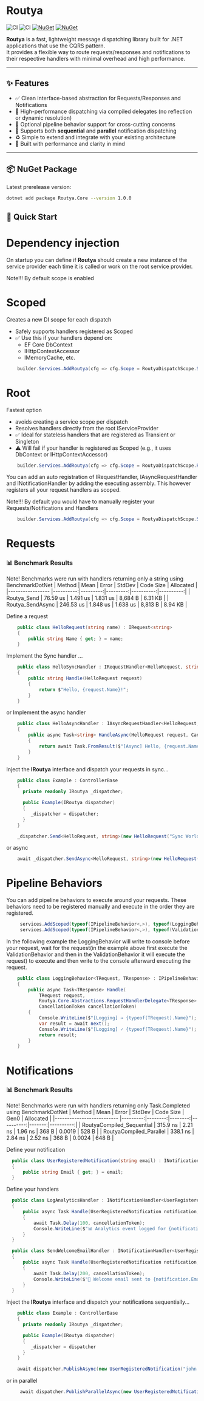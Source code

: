 # Routya
![CI](https://img.shields.io/github/actions/workflow/status/hbartosch/routya/dotnet.yml?label=CI&style=flat-square)
![CI](https://img.shields.io/github/actions/workflow/status/hbartosch/routya/build-and-test.yml?label=Tests&style=flat-square)
[![NuGet](https://img.shields.io/nuget/v/Routya.Core)](https://www.nuget.org/packages/Routya.Core)
[![NuGet](https://img.shields.io/nuget/dt/Routya.Core)](https://www.nuget.org/packages/Routya.Core)

**Routya** is a fast, lightweight message dispatching library built for .NET applications that use the CQRS pattern.  
It provides a flexible way to route requests/responses and notifications to their respective handlers with minimal overhead and high performance.

---

## ✨ Features

- ✅ Clean interface-based abstraction for Requests/Responses and Notifications
- 🚀 High-performance dispatching via compiled delegates (no reflection or dynamic resolution)
- 🧩 Optional pipeline behavior support for cross-cutting concerns
- 🔄 Supports both **sequential** and **parallel** notification dispatching
- ♻️ Simple to extend and integrate with your existing architecture
- 🧪 Built with performance and clarity in mind

---

## 📦 NuGet Package

Latest prerelease version:
```bash
dotnet add package Routya.Core --version 1.0.0
```
## 🚀 Quick Start

# Dependency injection
On startup you can define if **Routya** should create a new instance of the service provider each time it is called or work on the root service provider. 

Note!!! By default scope is enabled

# Scoped
Creates a new DI scope for each dispatch
- Safely supports handlers registered as Scoped
- ✅ Use this if your handlers depend on:
  - EF Core DbContext
  - IHttpContextAccessor
  - IMemoryCache, etc.
```C#
    builder.Services.AddRoutya(cfg => cfg.Scope = RoutyaDispatchScope.Scoped, Assembly.GetExecutingAssembly());
```

# Root
Fastest option 
- avoids creating a service scope per dispatch
- Resolves handlers directly from the root IServiceProvider
- ✅ Ideal for stateless handlers that are registered as Transient or Singleton
- ⚠️ Will fail if your handler is registered as Scoped (e.g., it uses DbContext or IHttpContextAccessor)
```C#
    builder.Services.AddRoutya(cfg => cfg.Scope = RoutyaDispatchScope.Root, Assembly.GetExecutingAssembly());
```

You can add an auto registration of IRequestHandler, IAsyncRequestHandler and INotificationHandler by adding the executing assembly. This however registers all your request handlers as scoped.

Note!!! By default you would have to manually register your Requests/Notifications and Handlers

```C#
    builder.Services.AddRoutya(cfg => cfg.Scope = RoutyaDispatchScope.Scoped, Assembly.GetExecutingAssembly());
```

# Requests

### 📊 Benchmark Results
Note! Benchmarks were run with handlers returning only a string using BenchmarkDotNet
| Method           | Mean      | Error    | StdDev   | Code Size | Allocated |
|----------------- |----------:|---------:|---------:|----------:|----------:|
| Routya_Send      |  76.59 us | 1.491 us | 1.831 us |   8,684 B |   6.31 KB |
| Routya_SendAsync | 246.53 us | 1.848 us | 1.638 us |   8,813 B |   8.94 KB |

Define a request
```C#
    public class HelloRequest(string name) : IRequest<string>
    {
        public string Name { get; } = name;
    }
```
Implement the Sync handler ...
```C#
    public class HelloSyncHandler : IRequestHandler<HelloRequest, string>
    {
        public string Handle(HelloRequest request)
        {
            return $"Hello, {request.Name}!";
        }
    }
```

or Implement the async handler
```C#
    public class HelloAsyncHandler : IAsyncRequestHandler<HelloRequest, string>
    {
        public async Task<string> HandleAsync(HelloRequest request, CancellationToken cancellationToken)
        {
            return await Task.FromResult($"[Async] Hello, {request.Name}!");
        }
    }
```

Inject the **IRoutya** interface and dispatch your requests in sync...
```C#
    public class Example : ControllerBase
    {
      private readonly IRoutya _dispatcher;

      public Example(IRoutya dispatcher)
      {
         _dispatcher = dispatcher;
      }
    }
```

```C#
    _dispatcher.Send<HelloRequest, string>(new HelloRequest("Sync World"));
```


or async
```C#
    await _dispatcher.SendAsync<HelloRequest, string>(new HelloRequest("Async World"));
```

# Pipeline Behaviors
You can add pipeline behaviors to execute around your requests. These behaviors need to be registered manually and execute in the order they are registered.
```C#
     services.AddScoped(typeof(IPipelineBehavior<,>), typeof(LoggingBehavior<,>));
     services.AddScoped(typeof(IPipelineBehavior<,>), typeof(ValidationBehavior<,>));   
```

In the following example the LoggingBehavior will write to console before your request, wait for the request(in the example above first execute the ValidationBehavior and then in the ValidationBehavior it will execute the request) to execute and then write to the console afterward executing the request.
```C#
    public class LoggingBehavior<TRequest, TResponse> : IPipelineBehavior<TRequest, TResponse>
    {
        public async Task<TResponse> Handle(
            TRequest request,
            Routya.Core.Abstractions.RequestHandlerDelegate<TResponse> next,
            CancellationToken cancellationToken)
        {
            Console.WriteLine($"[Logging] → {typeof(TRequest).Name}");
            var result = await next();
            Console.WriteLine($"[Logging] ✓ {typeof(TRequest).Name}");
            return result;
        }
    }
```

# Notifications

### 📊 Benchmark Results
Note! Benchmarks were run with handlers returning only Task.Completed using BenchmarkDotNet
| Method                    | Mean     | Error   | StdDev  | Code Size | Gen0   | Allocated |
|-------------------------- |---------:|--------:|--------:|----------:|-------:|----------:|
| RoutyaCompiled_Sequential | 315.9 ns | 2.21 ns | 1.96 ns |     368 B | 0.0019 |     528 B |
| RoutyaCompiled_Parallel   | 338.1 ns | 2.84 ns | 2.52 ns |     368 B | 0.0024 |     648 B |

Define your notification
```C#
  public class UserRegisteredNotification(string email) : INotification
  {
      public string Email { get; } = email;
  }
```

Define your handlers

```C#
  public class LogAnalyticsHandler : INotificationHandler<UserRegisteredNotification>
  {
      public async Task Handle(UserRegisteredNotification notification, CancellationToken cancellationToken = default)
      {
          await Task.Delay(100, cancellationToken);
          Console.WriteLine($"📊 Analytics event logged for {notification.Email}");
      }
  }
```

```C#
  public class SendWelcomeEmailHandler : INotificationHandler<UserRegisteredNotification>
  {
      public async Task Handle(UserRegisteredNotification notification, CancellationToken cancellationToken = default)
      {
          await Task.Delay(200, cancellationToken);
          Console.WriteLine($"📧 Welcome email sent to {notification.Email}");
      }
  }
```

Inject the **IRoutya** interface and dispatch your notifications sequentially...
```C#
    public class Example : ControllerBase
    {
      private readonly IRoutya _dispatcher;

      public Example(IRoutya dispatcher)
      {
         _dispatcher = dispatcher
      }
    }
```

```C#
    await dispatcher.PublishAsync(new UserRegisteredNotification("john.doe@example.com"));
```

or in parallel
```C#
     await dispatcher.PublishParallelAsync(new UserRegisteredNotification("john.doe@example.com"));
```
